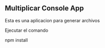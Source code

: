 

## Multiplicar Console App

Esta es una aplicacion para generar archivos


Ejecutar el comando

npm install